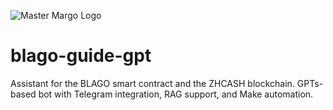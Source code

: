 ![Master Margo Logo](./мастер-марго-логотип.png)
# blago-guide-gpt
Assistant for the BLAGO smart contract and the ZHCASH blockchain. GPTs-based bot with Telegram integration, RAG support, and Make automation.
